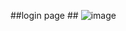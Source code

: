 ##login page ##
![image](https://github.com/user-attachments/assets/fc9c71b5-7640-4246-b0ab-8259fef9773e)
